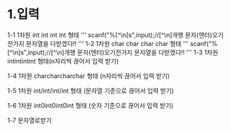 # 1.입력
1-1 1차원 int int int int 형태 
'''
scanf("%[^\n]s",input);//[^\n]개행 문자(엔터)오기전가지 문자열을 다받겠다!!
'''
1-2 1차원 char char char char 형태
'''
scanf("%[^\n]s",input);//[^\n]개행 문자(엔터)오기전가지 문자열을 다받겠다!!
'''
1-3 1차원 intintintint 형태(n자리씩 끊어서 입력 받기)

1-4 1차원 charcharcharchar 형태 (n자리씩 끊어서 입력 받기)

1-5 1차원 int/int/int/int 형태 (문자열 기준으로 끊어서 입력 받기)

1-6 1차원 int0int0int0int 형태 (숫자 기준으로 끊어서 입력 받기)

1-7 문자열로받기 
